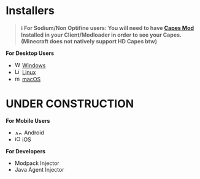 # Installers
> **ℹ For Sodium/Non Optifine users: You will need to have [Capes Mod](https://modrinth.com/mod/capes) Installed in your Client/Modloader in order to see your Capes. (Minecraft does not natively support HD Capes btw)**

**For Desktop Users**

* <img src="https://cdn.discordapp.com/emojis/1304394059305193483.webp?size=80&quality=lossless" alt="Windows Logo" width="15" height="15"> [Windows](https://github.com/picapes/windowsinstaller/releases/download/Release/PiCapes.Installer.exe)
* <img src="https://cdn.discordapp.com/emojis/1304394052455759975.webp?size=80&quality=lossless" alt="Linux Logo" width="15" height="15"> [Linux](https://github.com/picapes/install/blob/main/notes/linux-via-script.md)
* <img src="https://cdn.discordapp.com/emojis/1304394043534606399.webp?size=80&quality=lossless" alt="macOS Logo" width="15" height="15"> [macOS](https://github.com/picapes/install/blob/main/notes/macos-via-script.md)

# UNDER CONSTRUCTION
**For Mobile Users**

* <img src="https://cdn.discordapp.com/emojis/1304394048232230933.webp?size=80&quality=lossless" alt="Android Logo" width="20" height="10"> Android
* <img src="https://cdn.discordapp.com/emojis/1304394057249984532.webp?size=80&quality=lossless" alt="iOS Logo" width="15" height="15"> iOS

**For Developers**

* Modpack Injector
* Java Agent Injector
